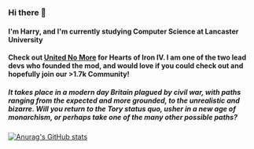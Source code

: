 ### Hi there 👋
#### I'm Harry, and I'm currently studying Computer Science at Lancaster University
<a></a>
#### Check out [United No More](https://discord.gg/mhp9ZrKm6d) for Hearts of Iron IV. I am one of the two lead devs who founded the mod, and would love if you could check out and hopefully join our >1.7k Community!
##### It takes place in a modern day Britain plagued by civil war, with paths ranging from the expected and more grounded, to the unrealistic and bizarre. Will you return to the Tory status quo, usher in a new age of monarchism, or perhaps take one of the many other possible paths?

[![Anurag's GitHub stats](https://github-readme-stats.vercel.app/api?username=Thrilla1)](https://github.com/anuraghazra/github-readme-stats)

<!--
**Thrilla1/Thrilla1** is a ✨ _special_ ✨ repository because its `README.md` (this file) appears on your GitHub profile.

Here are some ideas to get you started:

- 🔭 I’m currently working on ...
- 🌱 I’m currently learning ...
- 👯 I’m looking to collaborate on ...
- 🤔 I’m looking for help with ...
- 💬 Ask me about ...
- 📫 How to reach me: ...
- 😄 Pronouns: ...
- ⚡ Fun fact: ...
-->
